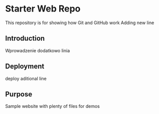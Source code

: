 # Starter Web Repo

This repository is for showing how Git and GitHub work
Adding new line

## Introduction

Wprowadzenie
dodatkowo linia

## Deployment
deploy
aditional line

## Purpose

Sample website with plenty of files for demos
